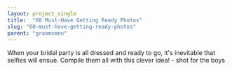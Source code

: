 ```yaml
---
layout: project_single
title:  "60 Must-Have Getting Ready Photos"
slug: "60-must-have-getting-ready-photos"
parent: "groomsmen"
---
```

When your bridal party is all dressed and ready to go, it's inevitable that selfies will ensue. Compile them all with this clever idea! - shot for the boys